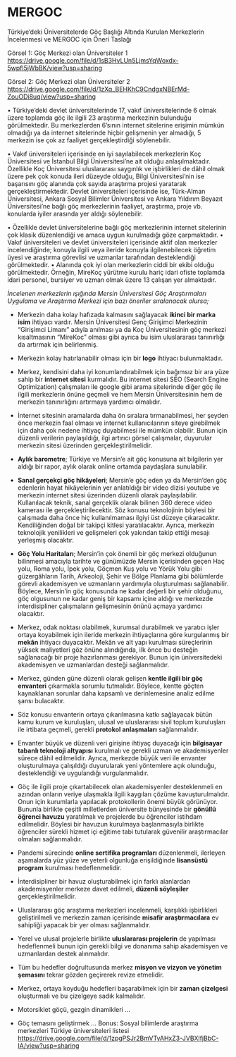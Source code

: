 # MERGOC

Türkiye’deki Üniversitelerde Göç Başlığı Altında Kurulan Merkezlerin İncelenmesi ve MERGOC için Öneri Taslağı

 
Görsel 1: Göç Merkezi olan Üniversiteler 1  https://drive.google.com/file/d/1sB3HvLUn5LjmsYqWoxdx-5wpfl5jWbBK/view?usp=sharing

Görsel 2: Göç Merkezi olan Üniversiteler 2  https://drive.google.com/file/d/1zXq_BEHKhC9CndgxNBErMd-ZouODi8uq/view?usp=sharing

• Türkiye’deki devlet üniversitelerinde 17, vakıf üniversitelerinde 6 olmak üzere toplamda göç ile ilgili 23 araştırma merkezinin bulunduğu görülmektedir. Bu merkezlerden 6’sının internet sitelerine erişimin mümkün olmadığı ya da internet sitelerinde hiçbir gelişmenin yer almadığı, 5 merkezin ise çok az faaliyet gerçekleştirdiği söylenebilir.

• Vakıf üniversiteleri içerisinde en iyi sayılabilecek merkezlerin Koç Üniversitesi ve İstanbul Bilgi Üniversitesi’ne ait olduğu anlaşılmaktadır. Özellikle Koç Üniversitesi uluslararası saygınlık ve işbirlikleri de dâhil olmak üzere pek çok konuda ileri düzeyde olduğu, Bilgi Üniversitesi’nin ise başarısını göç alanında çok sayıda araştırma projesi yaratarak gerçekleştirmektedir. Devlet üniversiteleri içerisinde ise, Türk-Alman Üniversitesi, Ankara Sosyal Bilimler Üniversitesi ve Ankara Yıldırım Beyazıt Üniversitesi’ne bağlı göç merkezlerinin faaliyet, araştırma, proje vb. konularda iyiler arasında yer aldığı söylenebilir.

• Özellikle devlet üniversitelerine bağlı göç merkezlerinin internet sitelerinin çok klasik düzenlendiği ve amaca uygun kurulmadığı göze çarpmaktadır. • Vakıf üniversiteleri ve devlet üniversiteleri içerisinde aktif olan merkezler incelendiğinde; konuyla ilgili veya ileride konuyla ilgilenebilecek öğretim üyesi ve araştırma görevlisi ve uzmanlar tarafından desteklendiği görülmektedir. • Alanında çok iyi olan merkezlerin ciddi bir ekibi olduğu görülmektedir. Örneğin, MireKoç yürütme kurulu hariç idari ofiste toplamda idari personel, bursiyer ve uzman olmak üzere 13 çalışan yer almaktadır.

*İncelenen merkezlerin ışığında Mersin Üniversitesi Göç Araştırmaları Uygulama ve Araştırma Merkezi için bazı öneriler sıralanacak olursa;*

- Merkezin daha kolay hafızada kalmasını sağlayacak **ikinci bir marka isim** ihtiyacı vardır. Mersin Üniversitesi Genç Girişimci Merkezinin “Girişimci Limanı” adıyla anılması ya da Koç Üniversitesinin göç merkezi kısaltmasının “MireKoc” olması gibi ayrıca bu isim uluslararası tanınırlığı da artırmak için belirlenmiş.

- Merkezin kolay hatırlanabilir olması için bir **logo** ihtiyacı bulunmaktadır.

- Merkez, kendisini daha iyi konumlandırabilmek için bağımsız bir ara yüze sahip bir **internet sitesi** kurmalıdır. Bu internet sitesi SEO (Search Engine Optimization) çalışmaları ile google gibi arama sitelerinde diğer göç ile ilgili merkezlerin önüne geçmeli ve hem Mersin Üniversitesinin hem de merkezin tanınırlığını artırmaya yardımcı olmalıdır.

- İnternet sitesinin aramalarda daha ön sıralara tırmanabilmesi, her şeyden önce merkezin faal olması ve internet kullanıcılarının siteye girebilmek için daha çok nedene ihtiyaç duyabilmesi ile mümkün olabilir. Bunun için düzenli verilerin paylaşıldığı, ilgi artırıcı görsel çalışmalar, duyurular merkezin sitesi üzerinden gerçekleştirilmelidir.

- **Aylık barometre**; Türkiye ve Mersin’e ait göç konusuna ait bilgilerin yer aldığı bir rapor, aylık olarak online ortamda paydaşlara sunulabilir.

- **Sanal gerçekçi göç hikâyeleri**; Mersin’e göç eden ya da Mersin’den göç edenlerin hayat hikâyelerinin yer anlatıldığı bir video dizisi youtube ve merkezin internet sitesi üzerinden düzenli olarak paylaşılabilir. Kullanılacak teknik, sanal gerçeklik olarak bilinen 360 derece video kamerası ile gerçekleştirilecektir. Söz konusu teknolojinin böylesi bir çalışmada daha önce hiç kullanılmaması ilgiyi üst düzeye çıkaracaktır. Kendiliğinden doğal bir takipçi kitlesi yaratılacaktır. Ayrıca, merkezin teknolojik yenilikleri ve gelişmeleri çok yakından takip ettiği mesajı yerleşmiş olacaktır.

- **Göç Yolu Haritaları**; Mersin’in çok önemli bir göç merkezi olduğunun bilinmesi amacıyla tarihte ve günümüzde Mersin içerisinden geçen Haç yolu, Roma yolu, İpek yolu, Göçmen Kuş yolu ve Yörük Yolu gibi güzergâhların Tarih, Arkeoloji, Şehir ve Bölge Planlama gibi bölümlerde görevli akademisyen ve uzmanların yardımıyla oluşturulması sağlanabilir. Böylece, Mersin’in göç konusunda ne kadar değerli bir şehir olduğunu, göç olgusunun ne kadar geniş bir kapsamı içine aldığı ve merkezde interdisipliner çalışmaların gelişmesinin önünü açmaya yardımcı olacaktır.

- Merkez, odak noktası olabilmek, kurumsal durabilmek ve yaratıcı işler ortaya koyabilmek için ileride merkezin ihtiyaçlarına göre kurgulanmış bir **mekân** ihtiyacı duyacaktır. Mekân ve alt yapı kurulması süreçlerinin yüksek maliyetleri göz önüne alındığında, ilk önce bu desteğin sağlanacağı bir proje hazırlanması gerekiyor. Bunun için üniversitedeki akademisyen ve uzmanlardan desteği sağlanmalıdır.

- Merkez, günden güne düzenli olarak gelişen **kentle ilgili bir göç envanteri** çıkarmakla sorumlu tutmalıdır. Böylece, kentte göçten kaynaklanan sorunlar daha kapsamlı ve derinlemesine analiz edilme şansı bulacaktır.

- Söz konusu envanterin ortaya çıkarılmasına katkı sağlayacak bütün kamu kurum ve kuruluşları, ulusal ve uluslararası sivil toplum kuruluşları ile irtibata geçmeli, gerekli **protokol anlaşmaları** sağlanmalıdır.

- Envanter büyük ve düzenli veri girişine ihtiyaç duyacağı için **bilgisayar tabanlı teknoloji altyapısı** kurulmalı ve gerekli uzman ve akademisyenler sürece dâhil edilmelidir. Ayrıca, merkezde büyük veri ile envanter oluşturulmaya çalışıldığı duyurularak yeni yöntemlere açık olunduğu, desteklendiği ve uygulandığı vurgulanmalıdır.

- Göç ile ilgili proje çıkartabilecek olan akademisyenler desteklenmeli en azından onların veriye ulaşmakla ilgili kaygıları çözüme kavuşturulmalıdır. Onun için kurumlarla yapılacak protokollerin önemi büyük görünüyor. Bununla birlikte çeşitli milletlerden üniversite bünyesinde bir **gönüllü öğrenci havuzu** yaratılmalı ve projelerde bu öğrenciler istihdam edilmelidir. Böylesi bir havuzun kurulmaya başlanmasıyla birlikte öğrenciler sürekli hizmet içi eğitime tabi tutularak güvenilir araştırmacılar olmaları sağlanmalıdır.

- Pandemi sürecinde **online sertifika programları** düzenlenmeli, ilerleyen aşamalarda yüz yüze ve yeterli olgunluğa erişildiğinde **lisansüstü program** kurulması hedeflenmelidir.

- İnterdisipliner bir havuz oluşturabilmek için farklı alanlardan akademisyenler merkeze davet edilmeli, **düzenli söyleşiler** gerçekleştirilmelidir.

- Uluslararası göç araştırma merkezleri incelenmeli, karşılıklı işbirlikleri geliştirilmeli ve merkezin zaman içerisinde **misafir araştırmacılara** ev sahipliği yapacak bir yer olması sağlanmalıdır.

- Yerel ve ulusal projelerle birlikte **uluslararası projelerin** de yapılması hedeflenmeli bunun için gerekli bilgi ve donanıma sahip akademisyen ve uzmanlardan destek alınmalıdır.

- Tüm bu hedefler doğrultusunda merkez **misyon ve vizyon ve yönetim şemasını** tekrar gözden geçirerek revize etmelidir.

- Merkez, ortaya koyduğu hedefleri başarabilmek için bir **zaman çizelgesi** oluşturmalı ve bu çizelgeye sadık kalmalıdır.

- Motorsiklet göçü, gezgin dinamikleri ...

- Göç temasını geliştirmek ...
Bonus: Sosyal bilimlerde araştırma merkezleri Türkiye üniversiteleri listesi https://drive.google.com/file/d/1zpgPSJr2BmVTyAHxZ3-JVBXlfjBbC-IA/view?usp=sharing 
